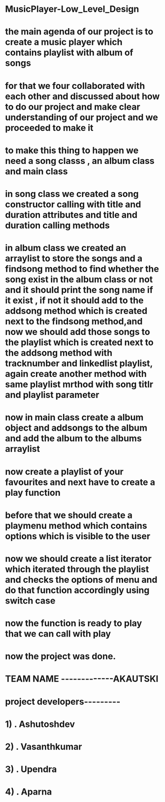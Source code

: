 # MusicPlayer-Low_Level_Design
# the main agenda of our project is to create a music player which contains playlist with album of songs
# for that we four collaborated with each other and discussed about how to do our project and make clear understanding of our project and we proceeded to make it
# to make this thing to happen we need a song classs , an album class and main class
# in song class we created a song constructor calling with title and duration attributes and title and duration calling methods
# in album class we created an arraylist to store the songs and a findsong method to find whether the song exist in the album class or not and it should print the song name if it exist , if not it should add to the addsong method which is created next to the findsong method,and now we should add those songs to the playlist which is created next to the addsong method with tracknumber and linkedlist playlist, again create another method with same playlist mrthod with song titlr and playlist parameter
# now in main class create a album object and addsongs to the album and add the album to the albums arraylist
# now create a playlist of your favourites and next have to create a play function
# before that we should create a playmenu method which contains options which is visible to the user 
# now we should create a list iterator which iterated through the playlist and checks the options of menu and do that function accordingly using switch case
# now the function is ready to play that we can call with play
# now the project was done.
# TEAM NAME -------------AKAUTSKI
# project developers---------
#                            1) . Ashutoshdev
#                            2) . Vasanthkumar
#                            3) . Upendra
#                            4) . Aparna
                             
